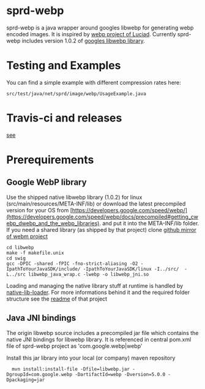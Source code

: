 # sprd-webp
sprd-webp is a java wrapper around googles libwebp for generating webp encoded images. It is inspired by [webp 
project of Luciad](https://bitbucket.org/luciad/webp-imageio). Currently sprd-webp includes version 1.0.2 of 
[googles libwebp library](https://developers.google.com/speed/webp/docs/api). 

# Testing and Examples

You can find a simple example with different compression rates here:

    src/test/java/net/sprd/image/webp/UsageExample.java


# Travis-ci and releases

[see](https://travis-ci.org/spreadshirt/sprd-webp)


# Prerequirements


## Google WebP library
Use the shipped native libwebp library (1.0.2) for linux (src/main/resources/META-INF/lib) or download the latest precompiled version for your OS from
[https://developers.google.com/speed/webp/](https://developers.google.com/speed/webp/docs/precompiled#getting_cwebp_dwebp_and_the_webp_libraries).
and put it into the META-INF/lib folder.
If you need a shared library (as shipped by that project) clone [github mirror of webm project](https://github.com/webmproject/libwebp) 

    cd libwebp
    make -f makefile.unix
    cd swig
    gcc -DPIC -shared -fPIC -fno-strict-aliasing -O2 -IpathToYourJavaSDK/include/ -IpathToYourJavaSDK/linux -I../src/  -L../src libwebp_java_wrap.c -lwebp -o libwebp_jni.so    

Loading and managing the native library stuff at runtime is handled by [native-lib-loader](https://github.com/scijava/native-lib-loader).
For more informations behind it and the required folder structure see the [readme](https://github.com/scijava/native-lib-loader/blob/master/README.md) of that project

## Java JNI bindings
The origin libwebp source includes a precompiled jar file which contains the native JNI bindings for libwebp library. 
It is referenced in central pom.xml file of sprd-webp project as 'com.google.webp|webp'

Install this jar library into your local (or company) maven repository

      mvn install:install-file -Dfile=libwebp.jar -DgroupId=com.google.webp -DartifactId=webp -Dversion=5.0.0 -Dpackaging=jar




